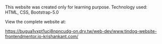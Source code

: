 This website was created only for learning purpose.
Technology used: HTML, CSS, Bootstrap-5.0

View the complete website at:

https://bugua1vxpt1ucj8npncudg-on.drv.tw/web-dev/www.tindog-website-frontendmentor.io-krishankant.com/
